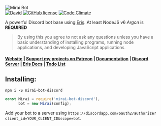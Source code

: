 ![Mirai Bot](http://i.imgur.com/BO18mRW.png)   
[![David](https://img.shields.io/david/brussell98/Mirai.svg?maxAge=2592000)](https://david-dm.org/brussell98/Mirai) [![GitHub license](https://img.shields.io/badge/license-MIT-blue.svg)](https://raw.githubusercontent.com/brussell98/Mirai/master/LICENSE) [![Code Climate](https://codeclimate.com/github/brussell98/Mirai/badges/gpa.svg)](https://codeclimate.com/github/brussell98/Mirai)

A powerful Discord bot base using [Eris](https://github.com/abalabahaha/eris/). At least NodeJS v6 *Argon* is **REQUIRED**

> By using this you agree to not ask any questions unless you have a basic understanding of installing programs, running node applications, and developing JavaScript applications.

#### [Website](http://mirai.brussell.me) | [Support my projects on Patreon](http://patreon.com/brussell98) | [Documentation](http://brussell.me/Mirai/index.html) | [Discord Server](https://discord.gg/rkWPSdu) | [Eris Docs](https://abal.moe/Eris/docs/index.html) | [Todo List](https://trello.com/b/Uw5wZLzJ)   

## Installing:
```
npm i -S mirai-bot-discord
```
```js
const Mirai = require('mirai-bot-discord'),
      bot = new Mirai(config);
```
Add your bot to a server using `https://discordapp.com/oauth2/authorize?client_id=YOUR_CLIENT_ID&scope=bot`.

